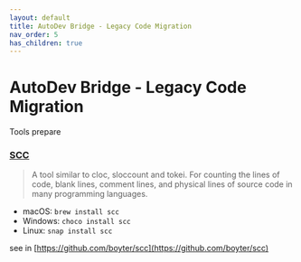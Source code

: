 ```yaml
---
layout: default
title: AutoDev Bridge - Legacy Code Migration
nav_order: 5
has_children: true
---
```


# AutoDev Bridge - Legacy Code Migration

Tools prepare

### [SCC](https://github.com/boyter/scc)

> A tool similar to cloc, sloccount and tokei. For counting the lines of code, blank lines, comment lines, and physical
> lines of source code in many programming languages.

- macOS: `brew install scc`
- Windows: `choco install scc`
- Linux: `snap install scc`

see in [https://github.com/boyter/scc](https://github.com/boyter/scc)
